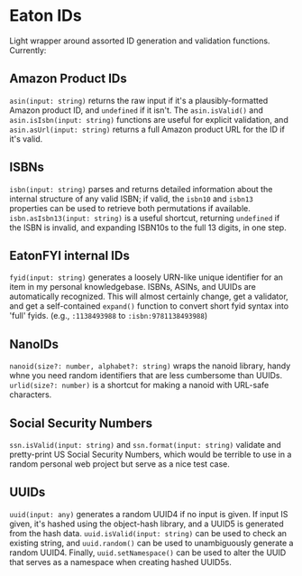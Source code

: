 # Eaton IDs

Light wrapper around assorted ID generation and validation functions. Currently:

## Amazon Product IDs

`asin(input: string)` returns the raw input if it's a plausibly-formatted Amazon product ID, and `undefined` if it isn't. The `asin.isValid()` and `asin.isIsbn(input: string)` functions are useful for explicit validation, and `asin.asUrl(input: string)` returns a full Amazon product URL for the ID if it's valid.

## ISBNs

`isbn(input: string)` parses and returns detailed information about the internal structure of any valid ISBN; if valid, the `isbn10` and `isbn13` properties can be used to retrieve both permutations if available. `isbn.asIsbn13(input: string)` is a useful shortcut, returning `undefined` if the ISBN is invalid, and expanding ISBN10s to the full 13 digits, in one step.

## EatonFYI internal IDs

`fyid(input: string)` generates a loosely URN-like unique identifier for an item in my personal knowledgebase. ISBNs, ASINs, and UUIDs are automatically recognized. This will almost certainly change, get a validator, and get a self-contained `expand()` function to convert short fyid syntax into 'full' fyids. (e.g., `:1138493988` to `:isbn:9781138493988`)

## NanoIDs

`nanoid(size?: number, alphabet?: string)` wraps the nanoid library, handy whne you need random identifiers that are less cumbersome than UUIDs. `urlid(size?: number)` is a shortcut for making a nanoid with URL-safe characters.

## Social Security Numbers

`ssn.isValid(input: string)` and `ssn.format(input: string)` validate and pretty-print US Social Security Numbers, which would be terrible to use in a random personal web project but serve as a nice test case.

## UUIDs

`uuid(input: any)` generates a random UUID4 if no input is given. If input IS given, it's hashed using the object-hash library, and a UUID5 is generated from the hash data. `uuid.isValid(input: string)` can be used to check an existing string, and `uuid.random()` can be used to unambiguously generate a random UUID4. Finally, `uuid.setNamespace()` can be used to alter the UUID that serves as a namespace when creating hashed UUID5s.
